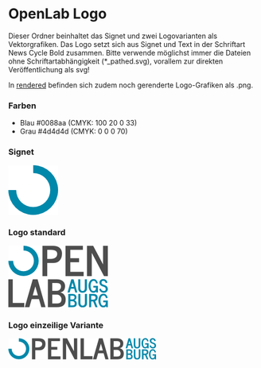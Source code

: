 # OpenLab Logo
Dieser Ordner beinhaltet das Signet und zwei Logovarianten als Vektorgrafiken. 
Das Logo setzt sich aus Signet und Text in der Schriftart News Cycle Bold
zusammen. Bitte verwende möglichst immer die Dateien ohne Schriftartabhängigkeit
(\*_pathed.svg), vorallem zur direkten Veröffentlichung als svg!

In [rendered](rendered) befinden sich zudem noch gerenderte Logo-Grafiken als .png.

### Farben
* Blau #0088aa (CMYK: 100 20 0 33)
* Grau #4d4d4d (CMYK: 0 0 0 70)

### Signet
![signet](rendered/signet_100px.png)

### Logo standard
![logo](rendered/logo_200px.png)

### Logo einzeilige Variante
![logo single line](rendered/logo_singleline_300px.png)
